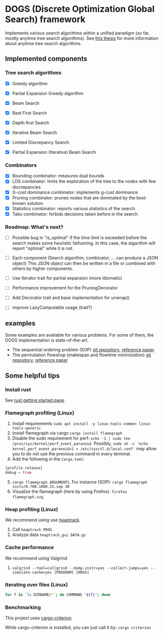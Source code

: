 # DOGS (Discrete Optimization Global Search) framework

Implements various search algorithms within a unified paradigm (so far, mostly anytime tree search algorithms).
See [this thesis](https://www.researchgate.net/publication/346063021_Anytime_tree_search_for_combinatorial_optimization) for more information about anytime tree search algorithms.

## Implemented components

### Tree search algorithms

- [X] Greedy algorithm
- [X] Partial Expansion Greedy algorithm
- [X] Beam Search
- [X] Best First Search
- [X] Depth first Search
- [X] Iterative Beam Search
- [X] Limited Discrepancy Search
- [X] Partial Expansion (Iterative) Beam Search


### Combinators

- [X] Bounding combinator: measures dual bounds
- [X] LDS combinator: limits the exploration of the tree to the nodes with few discrepancies
- [X] G-cost dominance combinator: implements g-cost dominance
- [X] Pruning combinator: prunes nodes that are dominated by the best-known solution
- [X] Statistics combinator: reports various statistics of the search
- [X] Tabu combinator: forbids decisions taken before in the search

### Roadmap: What's next?

- [ ] Possible bug in "is_optimal" if the time limit is exceeded before the search makes some
      heuristic fathoming. In this case, the algorithm will report "optimal" while it is not.
- [ ] Each component (Search algorithm, combinator, ... can produce a JSON object)
    This JSON object can then be written in a file or combined with others by higher components.
- [ ] Use Iterator trait for partial expansion (more idiomatic)
- [ ] Performance improvement for the PruningDecorator
- [ ] Add Decorator trait and base implementation for unwrap()
- [ ] improve LazyComputable usage (trait?)


## examples

Some examples are available for various problems. For some of them, the DOGS implementation is state-of-the-art.

- The sequential ordering problem (SOP) [git repository](https://github.com/librallu/dogs-sop), [reference paper](https://www.researchgate.net/publication/343267812_Tree_search_for_the_Sequential_Ordering_Problem)
- The permutation flowshop (makespan and flowtime minimization) [git repository](https://github.com/librallu/dogs-pfsp), [reference paper](https://www.researchgate.net/publication/344219325_Iterative_beam_search_algorithms_for_the_permutation_flowshop)


## Some helpful tips

### Install rust

See [rust getting started page](https://www.rust-lang.org/learn/get-started).


### Flamegraph profiling (Linux)

1. Install requirements ```sudo apt install -y linux-tools-common linux-tools-generic```
2. Install flamegraph via cargo ```cargo install flamegraph```
3. Disable the sudo requirement for perf: ```echo -1 | sudo tee /proc/sys/kernel/perf_event_paranoid```. Possibly, `sudo sh -c 'echo kernel.perf_event_paranoid=1 > /etc/sysctl.d/local.conf'` may allow you to do not use the previous command in every terminal.
4. Add the following in the ``Cargo.toml``:
```rust
[profile.release]
debug = true
```
5. ```cargo flamegraph ARGUMENTS```. For instance (SOP): ```cargo flamegraph insts/R.700.1000.15.sop 30```
6. Visualize the flamegraph (here by using Firefox): ```firefox flamegraph.svg```.



### Heap profiling (Linux)

We recommend using use [heaptrack](https://github.com/KDE/heaptrack).

1. Call `heaptrack PROG`
2. Analyze data `heaptrack_gui DATA.gz`


### Cache performance

We recommend using Valgrind

1. `valgrind --tool=callgrind --dump-instr=yes --collect-jumps=yes --simulate-cache=yes [PROGRAM] [ARGS]`


### Iterating over files (Linux)

```bash
for f in `ls DIRNAME/*`; do COMMAND "${f}"; done
```

### Benchmarking

This project uses [cargo-criterion](https://crates.io/crates/cargo-criterion).

While cargo-criterion is installed, you can just call it by: `cargo criterion`